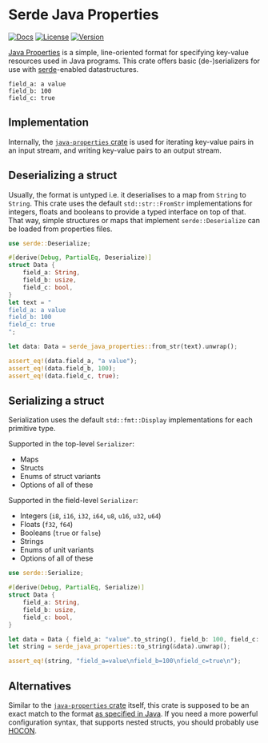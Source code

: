 # Serde Java Properties

[![Docs](https://img.shields.io/docsrs/serde-java-properties)](https://docs.rs/serde-java-properties)
[![License](https://img.shields.io/crates/l/serde-java-properties)](https://github.com/Xiphoseer/serde-java-properties/tree/main/LICENSE)
[![Version](https://img.shields.io/crates/v/serde-java-properties)](https://crates.io/crates/serde-java-properties)

[Java Properties](https://en.wikipedia.org/wiki/.properties) is a simple, line-oriented
format for specifying key-value resources used in Java programs. This crate offers
basic (de-)serializers for use with [serde](https://serde.rs)-enabled datastructures.

```properties
field_a: a value
field_b: 100
field_c: true
```

## Implementation

Internally, the [`java-properties` crate](https://crates.io/crates/java-properties) is used
for iterating key-value pairs in an input stream, and writing key-value pairs to an output
stream.

## Deserializing a struct

Usually, the format is untyped i.e. it deserialises to a map from `String` to `String`. This
crate uses the default `std::str::FromStr` implementations for integers, floats and booleans to
provide a typed interface on top of that. That way, simple structures or maps that implement
`serde::Deserialize` can be loaded from properties files.

```rs
use serde::Deserialize;

#[derive(Debug, PartialEq, Deserialize)]
struct Data {
    field_a: String,
    field_b: usize,
    field_c: bool,
}
let text = "
field_a: a value
field_b: 100
field_c: true
";

let data: Data = serde_java_properties::from_str(text).unwrap();

assert_eq!(data.field_a, "a value");
assert_eq!(data.field_b, 100);
assert_eq!(data.field_c, true);
```

## Serializing a struct

Serialization uses the default `std::fmt::Display` implementations for each primitive type.

Supported in the top-level `Serializer`:
- Maps
- Structs
- Enums of struct variants
- Options of all of these

Supported in the field-level `Serializer`:
- Integers (`i8`, `i16`, `i32`, `i64`, `u8`, `u16`, `u32`, `u64`)
- Floats (`f32`, `f64`)
- Booleans (`true` or `false`)
- Strings
- Enums of unit variants
- Options of all of these

```rs
use serde::Serialize;

#[derive(Debug, PartialEq, Serialize)]
struct Data {
    field_a: String,
    field_b: usize,
    field_c: bool,
}

let data = Data { field_a: "value".to_string(), field_b: 100, field_c: true };
let string = serde_java_properties::to_string(&data).unwrap();

assert_eq!(string, "field_a=value\nfield_b=100\nfield_c=true\n");
```

## Alternatives

Similar to the [`java-properties` crate](https://crates.io/crates/java-properties) itself,
this crate is supposed to be an exact match to the format
[as specified in Java](https://docs.oracle.com/javase/10/docs/api/java/util/Properties.html#load(java.io.Reader)).
If you need a more powerful configuration syntax, that supports nested structs, you
should probably use [HOCON](https://crates.io/crates/hocon).
